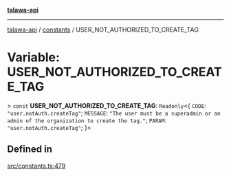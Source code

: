 [**talawa-api**](../../README.md)

***

[talawa-api](../../modules.md) / [constants](../README.md) / USER\_NOT\_AUTHORIZED\_TO\_CREATE\_TAG

# Variable: USER\_NOT\_AUTHORIZED\_TO\_CREATE\_TAG

\> `const` **USER\_NOT\_AUTHORIZED\_TO\_CREATE\_TAG**: `Readonly`\<\{ `CODE`: `"user.notAuth.createTag"`; `MESSAGE`: `"The user must be a superadmin or an admin of the organization to create the tag."`; `PARAM`: `"user.notAuth.createTag"`; \}\>

## Defined in

[src/constants.ts:479](https://github.com/PalisadoesFoundation/talawa-api/blob/039b0f127fb8caa46d57186ab4b3bb27fe150903/src/constants.ts#L479)
